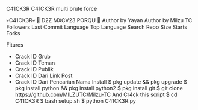 

C41CK3R
C41CK3R multi brute force

💀C41CK3R💀
💢 D2Z MXCV23 PORQU 💢
Author by Yayan Author by Milzu TC
Followers Last Commit Language Top Language Search Repo Size Starts Forks

Fitures
* Crack ID Grub
* Crack ID Teman
* Crack ID Publik
* Crack ID Dari Link Post
* Crack ID Dari Pencarian Nama
Install
$ pkg update && pkg upgrade
$ pkg install python && pkg install python2
$ pkg install git
$ git clone https://github.com/MILZUTC/Milzu-TC
And Cr4ck this script
$ cd C41CK3R
$ bash setup.sh
$ python C41CK3R.py
